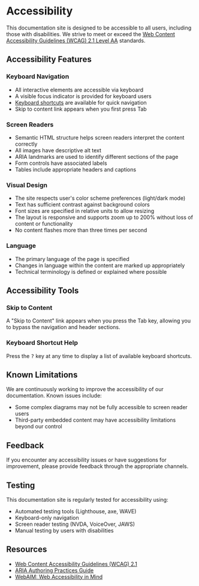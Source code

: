 # Accessibility

This documentation site is designed to be accessible to all users, including those with disabilities. We strive to meet or exceed the [Web Content Accessibility Guidelines (WCAG) 2.1 Level AA](https://www.w3.org/TR/WCAG21/) standards.

## Accessibility Features

### Keyboard Navigation

- All interactive elements are accessible via keyboard
- A visible focus indicator is provided for keyboard users
- [Keyboard shortcuts](keyboard_shortcuts.md) are available for quick navigation
- Skip to content link appears when you first press Tab

### Screen Readers

- Semantic HTML structure helps screen readers interpret the content correctly
- All images have descriptive alt text
- ARIA landmarks are used to identify different sections of the page
- Form controls have associated labels
- Tables include appropriate headers and captions

### Visual Design

- The site respects user's color scheme preferences (light/dark mode)
- Text has sufficient contrast against background colors
- Font sizes are specified in relative units to allow resizing
- The layout is responsive and supports zoom up to 200% without loss of content or functionality
- No content flashes more than three times per second

### Language

- The primary language of the page is specified
- Changes in language within the content are marked up appropriately
- Technical terminology is defined or explained where possible

## Accessibility Tools

### Skip to Content

A "Skip to Content" link appears when you press the Tab key, allowing you to bypass the navigation and header sections.

### Keyboard Shortcut Help

Press the <kbd>?</kbd> key at any time to display a list of available keyboard shortcuts.

## Known Limitations

We are continuously working to improve the accessibility of our documentation. Known issues include:

- Some complex diagrams may not be fully accessible to screen reader users
- Third-party embedded content may have accessibility limitations beyond our control

## Feedback

If you encounter any accessibility issues or have suggestions for improvement, please provide feedback through the appropriate channels.

## Testing

This documentation site is regularly tested for accessibility using:

- Automated testing tools (Lighthouse, axe, WAVE)
- Keyboard-only navigation
- Screen reader testing (NVDA, VoiceOver, JAWS)
- Manual testing by users with disabilities

## Resources

- [Web Content Accessibility Guidelines (WCAG) 2.1](https://www.w3.org/TR/WCAG21/)
- [ARIA Authoring Practices Guide](https://www.w3.org/WAI/ARIA/apg/)
- [WebAIM: Web Accessibility in Mind](https://webaim.org/) 